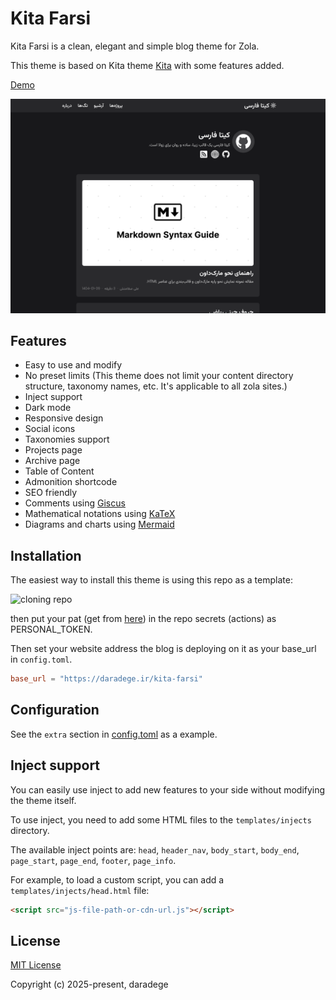 # Kita Farsi

Kita Farsi is a clean, elegant and simple blog theme for Zola.

This theme is based on Kita theme [Kita](https://github.com/st1020/kita) with some features added.

[Demo](https://daradege.ir/kitafarsi)

![Screenshot](https://raw.githubusercontent.com/daradege/kita-farsi/main/screenshot.png)

## Features

- Easy to use and modify
- No preset limits (This theme does not limit your content directory structure, taxonomy names, etc. It's applicable to all zola sites.)
- Inject support
- Dark mode
- Responsive design
- Social icons
- Taxonomies support
- Projects page
- Archive page
- Table of Content
- Admonition shortcode
- SEO friendly
- Comments using [Giscus](https://giscus.app/)
- Mathematical notations using [KaTeX](https://katex.org/)
- Diagrams and charts using [Mermaid](https://mermaid.js.org/)

## Installation

The easiest way to install this theme is using this repo as a template:

![cloning repo](https://docs.github.com/assets/cb-76823/mw-1440/images/help/repository/use-this-template-button.webp)

then put your pat (get from [here](https://github.com/settings/tokens)) in the repo secrets (actions) as PERSONAL_TOKEN.

Then set your website address the blog is deploying on it as your base_url in `config.toml`.

```toml
base_url = "https://daradege.ir/kita-farsi"
```

## Configuration

See the `extra` section in [config.toml](https://github.com/daradege/kita-farsi/blob/main/config.toml) as a example.

## Inject support

You can easily use inject to add new features to your side without modifying the theme itself.

To use inject, you need to add some HTML files to the `templates/injects` directory.

The available inject points are: `head`, `header_nav`, `body_start`, `body_end`, `page_start`, `page_end`, `footer`, `page_info`.

For example, to load a custom script, you can add a `templates/injects/head.html` file:

```html
<script src="js-file-path-or-cdn-url.js"></script>
```

## License

[MIT License](https://github.com/daradege/kita-farsi/blob/main/LICENSE)

Copyright (c) 2025-present, daradege
